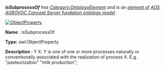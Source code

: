 ___isSubprocessOf__ 
 has
 [Category:OntologyElement](../../Category/OntologyElement "Category:OntologyElement") 
 and is an
 [element of](../../Property/ElementOf "Property:ElementOf") 
[AOS AGROVOC Concept Server fundation ontology model](../../Submissions/AOS_AGROVOC_Concept_Server_fundation_ontology_model "Submissions:AOS AGROVOC Concept Server fundation ontology model")_




  





[![ObjectProperty](../../images/thumb/c/c3/ObjectProperty.gif/45px-ObjectProperty.gif)](../../Image/ObjectProperty.gif "ObjectProperty")


__Name__ 
 : isSubprocessOf
 



__Type:__ 
 owl:ObjectProperty
 



__Description__ 
 : Y <is subprocess of> X. Y is one of one or more processes naturally or conventionally associated with the realization of process X. E.g. "pasteurization" <is subprocess of> "milk production";